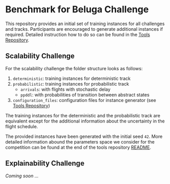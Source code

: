 # Benchmark for Beluga Challenge

This repository provides an initial set of training instances for all challenges and tracks.
Participants are encouraged to generate additional instances if required.
Detailed instruction how to do so can be found in the [Tools Repository](TODO). 

## Scalability Challenge

For the scalability challenge the folder structure looks as follows:

1. `deterministic`: training instances for deterministic track
2. `probabilistic`: training instances for probabilistic track
    - `arrivals`: with flights with stochastic delay
    - `ppddl`: with probabilities of transition between abstract states
3. `configuration_files`: configuration files for instance generator (see [Tools Repository](TODO))

The training instances for the deterministic and the probabilistic track are equivalent except for the additional information about the uncertainty in the flight schedule. 

The provided instances have been generated with the initial seed `42`. 
More detailed information abound the parameters space we consider for the competition can be found at the end of the tools repository [README](TODO).

## Explainability Challenge

*Coming soon ...*

